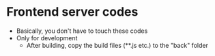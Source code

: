 # Frontend server codes
- Basically, you don't have to touch these codes
- Only for development
  - After building, copy the build files (**.js etc.) to the "back" folder